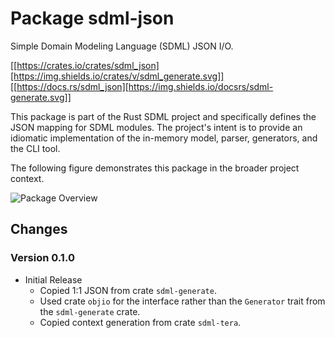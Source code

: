 # Package sdml-json

Simple Domain Modeling Language (SDML) JSON I/O.

[[https://crates.io/crates/sdml_json][https://img.shields.io/crates/v/sdml_generate.svg]]
[[https://docs.rs/sdml_json][https://img.shields.io/docsrs/sdml-generate.svg]]

This package is part of the Rust SDML project and specifically defines the JSON
mapping for SDML modules. The project's intent is to provide an idiomatic
implementation of the in-memory model, parser, generators, and the CLI tool.

The following figure demonstrates this package in the broader project context.

![Package Overview](https://raw.githubusercontent.com/sdm-lang/rust-sdml/refs/heads/main/doc/overview-generate.png)

## Changes

### Version 0.1.0

* Initial Release
  * Copied 1:1 JSON from crate `sdml-generate`.
  * Used crate `objio` for the interface rather than the `Generator` trait from the
    `sdml-generate` crate.
  * Copied context generation from crate `sdml-tera`.
